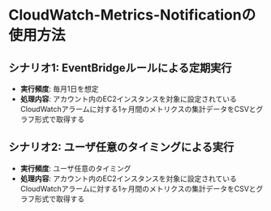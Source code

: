 # CloudWatch-Metrics-Notificationの使用方法

## シナリオ1: EventBridgeルールによる定期実行
- **実行頻度**: 毎月1日を想定
- **処理内容**: アカウント内のEC2インスタンスを対象に設定されているCloudWatchアラームに対する1ヶ月間のメトリクスの集計データをCSVとグラフ形式で取得する

## シナリオ2: ユーザ任意のタイミングによる実行
- **実行頻度**: ユーザ任意のタイミング
- **処理内容**: アカウント内のEC2インスタンスを対象に設定されているCloudWatchアラームに対する1ヶ月間のメトリクスの集計データをCSVとグラフ形式で取得する
